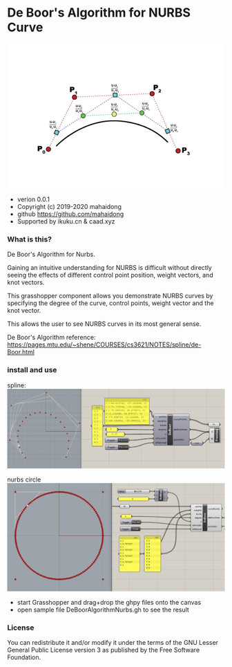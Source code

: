 # De Boor's Algorithm for NURBS Curve

![diagram](images/diagram.png)

* verion 0.0.1  
* Copyright (c) 2019-2020 mahaidong
* github https://github.com/mahaidong
* Supported by ikuku.cn & caad.xyz 

### What is this?

De Boor's Algorithm for Nurbs.

Gaining an intuitive understanding for NURBS is difficult without directly seeing the effects of different control point position, weight vectors, and  knot vectors.

This grasshopper component allows you demonstrate NURBS curves by specifying the degree of the curve, control points, weight vector and the knot vector. 

This allows the user to see NURBS curves in its most general sense.

De Boor's Algorithm reference: https://pages.mtu.edu/~shene/COURSES/cs3621/NOTES/spline/de-Boor.html

### install and use

spline:
![component](images/spline.png)

nurbs circle
![component](images/nurbsCircle.png)

* start Grasshopper and drag+drop the ghpy files onto the canvas
* open sample file  DeBoorAlgorithmNurbs.gh to see the result

### License

You can redistribute it and/or modify it under the terms of the GNU Lesser General Public License version 3 as published by the Free Software Foundation.
